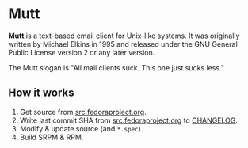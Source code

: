 # Mutt

**Mutt** is a text-based email client for Unix-like systems. It was originally written by Michael Elkins in 1995 and released under the GNU General Public License version 2 or any later version.

The Mutt slogan is "All mail clients suck. This one just sucks less."

## How it works

1. Get source from [src.fedoraproject.org](https://src.fedoraproject.org/rpms/mutt).
2. Write last commit SHA from [src.fedoraproject.org](https://src.fedoraproject.org/rpms/mutt) to [CHANGELOG](CHANGELOG).
3. Modify & update source (and `*.spec`).
4. Build SRPM & RPM.
